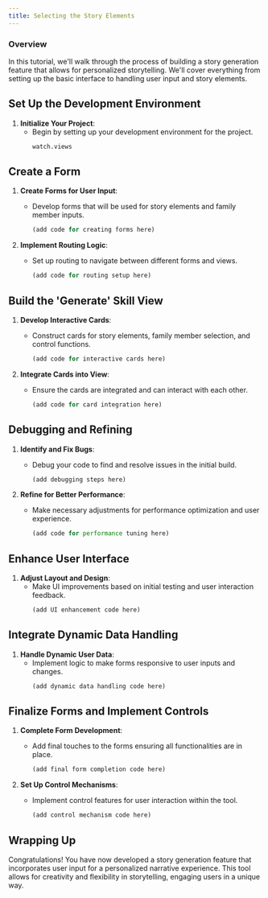 ```yaml
---
title: Selecting the Story Elements
---
```


### Overview
In this tutorial, we'll walk through the process of building a story generation feature that allows for personalized storytelling. We'll cover everything from setting up the basic interface to handling user input and story elements.

## Set Up the Development Environment

1. **Initialize Your Project**:
   - Begin by setting up your development environment for the project.
     ```bash
     watch.views
     ```

## Create a Form

1. **Create Forms for User Input**:
   - Develop forms that will be used for story elements and family member inputs.
     ```ts
     (add code for creating forms here)
     ```

2. **Implement Routing Logic**:
   - Set up routing to navigate between different forms and views.
     ```ts
     (add code for routing setup here)
     ```

## Build the 'Generate' Skill View

1. **Develop Interactive Cards**:
   - Construct cards for story elements, family member selection, and control functions.
     ```ts
     (add code for interactive cards here)
     ```

2. **Integrate Cards into View**:
   - Ensure the cards are integrated and can interact with each other.
     ```ts
     (add code for card integration here)
     ```

## Debugging and Refining

1. **Identify and Fix Bugs**:
   - Debug your code to find and resolve issues in the initial build.
     ```ts
     (add debugging steps here)
     ```

2. **Refine for Better Performance**:
   - Make necessary adjustments for performance optimization and user experience.
     ```ts
     (add code for performance tuning here)
     ```

## Enhance User Interface

1. **Adjust Layout and Design**:
   - Make UI improvements based on initial testing and user interaction feedback.
     ```ts
     (add UI enhancement code here)
     ```

## Integrate Dynamic Data Handling

1. **Handle Dynamic User Data**:
   - Implement logic to make forms responsive to user inputs and changes.
     ```ts
     (add dynamic data handling code here)
     ```

## Finalize Forms and Implement Controls

1. **Complete Form Development**:
   - Add final touches to the forms ensuring all functionalities are in place.
     ```ts
     (add final form completion code here)
     ```

2. **Set Up Control Mechanisms**:
   - Implement control features for user interaction within the tool.
     ```ts
     (add control mechanism code here)
     ```

## Wrapping Up

Congratulations! You have now developed a story generation feature that incorporates user input for a personalized narrative experience. This tool allows for creativity and flexibility in storytelling, engaging users in a unique way.